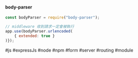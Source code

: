 #### body-parser
```js
const bodyParser = require("body-parser");

// middleware 收到請求一定會被執行
app.use(bodyParser.urlencoded(
	{ extended: true }
)});
```
#js #expressJs #node #npm #form #server #routing #module 